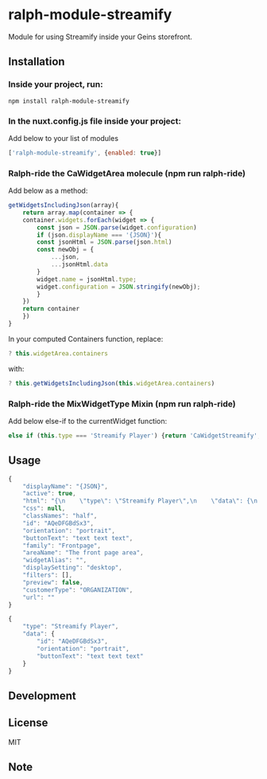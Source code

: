# ralph-module-streamify

Module for using Streamify inside your Geins storefront.

## Installation

### **Inside your project, run:**

```
npm install ralph-module-streamify
```

### **In the nuxt.config.js file inside your project:**

Add below to your list of modules

```JavaScript
['ralph-module-streamify', {enabled: true}]
```

### **Ralph-ride the CaWidgetArea molecule (npm run ralph-ride)**

Add below as a method:

```JavaScript
getWidgetsIncludingJson(array){
    return array.map(container => {
    container.widgets.forEach(widget => {
        const json = JSON.parse(widget.configuration)
        if (json.displayName === '{JSON}'){
        const jsonHtml = JSON.parse(json.html)
        const newObj = {
            ...json,
            ...jsonHtml.data
        }
        widget.name = jsonHtml.type;
        widget.configuration = JSON.stringify(newObj);
        }
    })
    return container
    })
}
```
In your computed Containers function, replace:

```JavaScript
? this.widgetArea.containers
```
with: 
```JavaScript
? this.getWidgetsIncludingJson(this.widgetArea.containers)
```

### **Ralph-ride the MixWidgetType Mixin (npm run ralph-ride)**

Add below else-if to the currentWidget function:

```JavaScript
else if (this.type === 'Streamify Player') {return 'CaWidgetStreamify';}
```


## Usage


```Javascript
{
    "displayName": "{JSON}",
    "active": true,
    "html": "{\n    \"type\": \"Streamify Player\",\n    \"data\": {\n        \"id\": \"AQeDFGBdSx3\",\n        \"orientation\": \"portrait\",\n        \"buttonText\": \"text text text\"\n    }\n}",
    "css": null,
    "classNames": "half",
    "id": "AQeDFGBdSx3",
    "orientation": "portrait",
    "buttonText": "text text text",
    "family": "Frontpage",
    "areaName": "The front page area",
    "widgetAlias": "",
    "displaySetting": "desktop",
    "filters": [],
    "preview": false,
    "customerType": "ORGANIZATION",
    "url": ""
}

{
    "type": "Streamify Player",
    "data": {
        "id": "AQeDFGBdSx3",
        "orientation": "portrait",
        "buttonText": "text text text"
    }
}
```


## Development

## License

MIT

## Note
